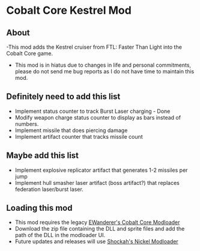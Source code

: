 # Cobalt Core Kestrel Mod
## About
-This mod adds the Kestrel cruiser from FTL: Faster Than Light into the Cobalt Core game.
- This mod is in hiatus due to changes in life and personal commitments, please do not send me bug reports as I do not have time to maintain this mod. 

## Definitely need to add this list
- Implement status counter to track Burst Laser charging - Done
- Modify weapon charge status counter to display as bars instead of numbers.
- Implement missile that does piercing damage
- Implement artifact counter that tracks missile count

## Maybe add this list
- Implement explosive replicator artifact that generates 1-2 missiles per jump
- Implement hull smasher laser artifact (boss artifact?) that replaces federation laser/burst laser.

## Loading this mod
- This mod requires the legacy [EWanderer's Cobalt Core Modloader](https://github.com/Ewanderer/CobaltCoreModLoader)
- Download the zip file containing the DLL and sprite files and add the path of the DLL in the modloader UI.
- Future updates and releases will use [Shockah's Nickel Modloader](https://github.com/Shockah/Nickel) 
